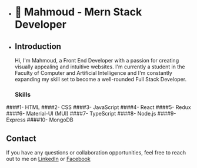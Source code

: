 - # 👋 Mahmoud - Mern Stack Developer
- ## Introduction
  Hi, I'm Mahmoud, a Front End Developer with a passion for creating visually appealing and intuitive websites. I'm currently a student in the Faculty of Computer and     Artificial Intelligence and I'm constantly expanding my skill set to become a well-rounded Full Stack Developer.
  
  ### Skills
  
 ####1- HTML 
 ####2- CSS
 ####3- JavaScript
 ####4- React
 ####5- Redux
 ####6- Material-UI (MUI)
 ####7- TypeScript
 ####8- Node.js
 ####9- Express
 ####10- MongoDB
 
  ## Contact
  If you have any questions or collaboration opportunities, feel free to reach out to me on 
  [LinkedIn](https://www.linkedin.com/in/mahmoudmohamed1) or [Facebook](https://www.facebook.com/abo.rdwan.319)
